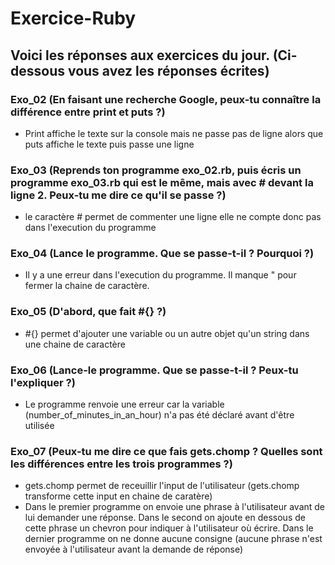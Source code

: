 # Exercice-Ruby

## Voici les réponses aux exercices du jour. (Ci-dessous vous avez les réponses écrites)

### Exo_02 (En faisant une recherche Google, peux-tu connaître la différence entre print et puts ?)
* Print affiche le texte sur la console mais ne passe pas de ligne alors que puts affiche le texte puis passe une ligne 

### Exo_03 (Reprends ton programme exo_02.rb, puis écris un programme exo_03.rb qui est le même, mais avec # devant la ligne 2. Peux-tu me dire ce qu'il se passe ?)
* le caractère # permet de commenter une ligne elle ne compte donc pas dans l'execution du programme

### Exo_04 (Lance le programme. Que se passe-t-il ? Pourquoi ?)
* Il y a une erreur dans l'execution du programme. Il manque " pour fermer la chaine de caractère.

### Exo_05 (D'abord, que fait #{} ?)
* #{} permet d'ajouter une variable ou un autre objet qu'un string dans une chaine de caractère

### Exo_06 (Lance-le programme. Que se passe-t-il ? Peux-tu l'expliquer ?)
* Le programme renvoie une erreur car la variable (number_of_minutes_in_an_hour) n'a pas été déclaré avant d'être utilisée

### Exo_07 (Peux-tu me dire ce que fais gets.chomp ? Quelles sont les différences entre les trois programmes ?)
* gets.chomp permet de receuillir l'input de l'utilisateur (gets.chomp transforme cette input en chaine de caratère)
* Dans le premier programme on envoie une phrase à l'utilisateur avant de lui demander une réponse. Dans le second on ajoute en dessous de cette phrase un chevron pour indiquer à l'utilisateur où écrire. Dans le dernier programme on ne donne aucune consigne (aucune phrase n'est envoyée à l'utilisateur avant la demande de réponse)